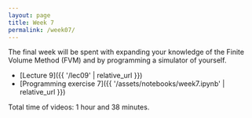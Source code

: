 ```yaml
---
layout: page
title: Week 7
permalink: /week07/
---
```


The final week will be spent with expanding your knowledge of the Finite Volume Method (FVM) and by programming a simulator of yourself.

* [Lecture 9]({{ '/lec09' | relative_url }})
* [Programming exercise 7]({{ '/assets/notebooks/week7.ipynb' | relative_url }})

Total time of videos: 1 hour and 38 minutes.
